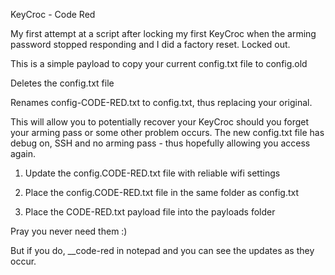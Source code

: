 KeyCroc - Code Red

My first attempt at a script after locking my first KeyCroc when the arming password stopped responding and I did a factory reset. Locked out.

This is a simple payload to copy your current config.txt file to config.old

Deletes the config.txt file

Renames config-CODE-RED.txt to config.txt, thus replacing your original.

This will allow you to potentially recover your KeyCroc should you forget your arming pass or some other problem occurs.
The new config.txt file has debug on, SSH and no arming pass - thus hopefully allowing you access again.

1) Update the config.CODE-RED.txt file with reliable wifi settings

2) Place the config.CODE-RED.txt file in the same folder as config.txt

3) Place the CODE-RED.txt payload file into the payloads folder

Pray you never need them :)

But if you do, __code-red in notepad and you can see the updates as they occur.
